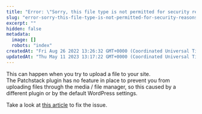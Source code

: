 ```yaml
---
title: "Error: \"Sorry, this file type is not permitted for security reasons\""
slug: "error-sorry-this-file-type-is-not-permitted-for-security-reasons"
excerpt: ""
hidden: false
metadata: 
  image: []
  robots: "index"
createdAt: "Fri Aug 26 2022 13:26:32 GMT+0000 (Coordinated Universal Time)"
updatedAt: "Thu May 11 2023 13:17:22 GMT+0000 (Coordinated Universal Time)"
---
```

This can happen when you try to upload a file to your site.  
The Patchstack plugin has no feature in place to prevent you from uploading files through the media / file manager, so this caused by a different plugin or by the default WordPress settings.

Take a look at <a href="https://www.elegantthemes.com/blog/wordpress/how-to-fix-the-sorry-this-file-type-is-not-permitted-for-security-reasons-error-in-wordpress" target="_blank">this article</a> to fix the issue.
